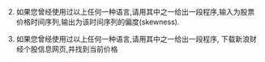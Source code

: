 2. 如果您曾经使用过以上任何一种语言,请用其中之一给出一段程序,输入为股票价格时间序列,输出为该时间序列的偏度(skewness).
 
 
3. 如果您曾经使用过以上任何一种语言,请用其中之一给出一段程序, 下载新浪财经个股信息网页,并找到当前价格
